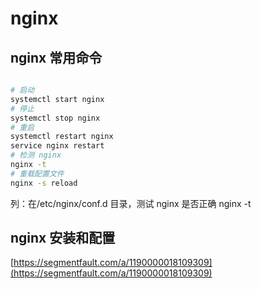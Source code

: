 # nginx

## nginx 常用命令

```bash

# 启动
systemctl start nginx
# 停止
systemctl stop nginx
# 重启
systemctl restart nginx
service nginx restart
# 检测 nginx
nginx -t
# 重载配置文件
nginx -s reload
```

列：在/etc/nginx/conf.d 目录，测试 nginx 是否正确 nginx -t

## nginx 安装和配置

[https://segmentfault.com/a/1190000018109309](https://segmentfault.com/a/1190000018109309)
